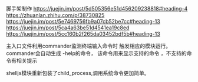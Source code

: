 脚手架制作
https://juejin.im/post/5d505356e51d456209238818#heading-4
https://zhuanlan.zhihu.com/p/38730825
https://juejin.im/post/5e7469756fb9a07cb52be7cc#heading-13
https://juejin.im/post/5ca4a63be51d4541ea19c8ed
https://juejin.im/post/5cc160b2f265da03452bdf5b#heading-13

主入口文件利用commander监测终端输入命令时
触发相应的模块运行。
commander会自动生成 -help的命令，
该命令用来显示支持的命令
，不支持的命令有相关提示


shelljs模块重新包装了child_process,调用系统命令更加简单。